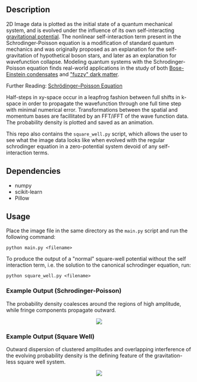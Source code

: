 ## Description
2D Image data is plotted as the initial state of a quantum mechanical system, and is evolved under the influence of its own self-interacting [gravitational potential](https://en.wikipedia.org/wiki/Poisson%27s_equation). The nonlinear self-interaction term present in the Schrodinger-Poisson equation is a modification of standard quantum mechanics and was originally proposed as an explanation for the self-gravitation of hypothetical boson stars, and later as an explanation for wavefunction collapse. Modeling quantum systems with the Schrodinger-Poisson equation finds real-world applications in the study of both [Bose-Einstein condensates](https://en.wikipedia.org/wiki/Bose%E2%80%93Einstein_condensate) and ["fuzzy" dark matter](https://en.wikipedia.org/wiki/Fuzzy_cold_dark_matter). 

Further Reading: [Schrödinger–Poisson Equation](https://en.wikipedia.org/wiki/Schr%C3%B6dinger%E2%80%93Newton_equation#:~:text=The%20Schr%C3%B6dinger%E2%80%93Newton%20equation%2C%20sometimes,function%20as%20a%20mass%20density%2C)

Half-steps in xy-space occur in a leapfrog fashion between full shifts in k-space in order to propagate the wavefunction through one full time step with minimal numerical error. Transformations between the spatial and momentum bases are facillitated by an FFT/iFFT of the wave function data. The probability density is plotted and saved as an animation.

This repo also contains the ``square_well.py`` script, which allows the user to see what the image data looks like when evolved with the regular schrodinger equation in a zero-potential system devoid of any self-interaction terms. 

## Dependencies
- numpy
- scikit-learn
- Pillow

## Usage
Place the image file in the same directory as the ``main.py`` script and run the following command:
```
python main.py <filename>
```
To produce the output of a "normal" square-well potential without the self interaction term, i.e. the solution to the canonical schrodinger equation, run:
```
python square_well.py <filename>
```

### Example Output (Schrodinger-Poisson)
The probability density coalesces around the regions of high amplitude, while fringe components propagate outward.
<p align="center">
  <img src="https://github.com/rp-mullen/quantum-image-evolver/blob/main/output.gif"/>
</p>

### Example Output (Square Well)
Outward dispersion of clustered amplitudes and overlapping interference of the evolving probability density is the defining feature of the gravitation-less square well system.
<p align="center">
  <img src="https://github.com/rp-mullen/schrodinger-poisson-evolver/blob/main/square_well_output.gif"/>
</p>
